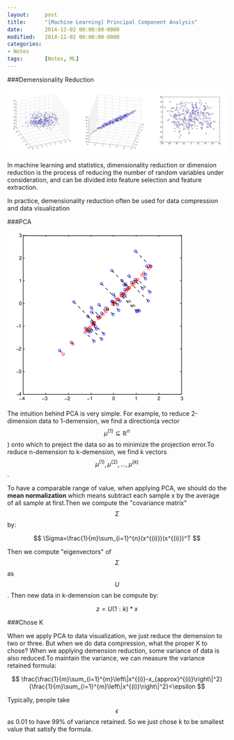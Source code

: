 ```yaml
---
layout: 	post
title:  	"[Machine Learning] Principal Component Analysis"
date:   	2014-12-02 00:00:00-0000
modified:	2014-12-02 00:00:00-0000
categories: 
- Notes
tags:		[Notes, ML]
---
```


###Demensionality Reduction

![PCA][PCA]

In machine learning and statistics, dimensionality reduction or dimension reduction is the process of reducing the number of random variables under consideration, and can be divided into feature selection and feature extraction.

In practice, demensionality reduction often be used for data compression and data visualization

###PCA

![projection][projection]

The intuition behind PCA is very simple. For example, to reduce 2-dimension data to 1-demension, we find a direction(a vector $$ \mu^{(1)}\subseteq\mathbb{R}^n $$) onto which to preject the data so as to minimize the projection error.To reduce n-demension to k-demension, we find k vectors $$ \mu^{(1)},\mu^{(2)},...,\mu^{(k)} $$.


To have a comparable range of value, when applying PCA, we should do the **mean normalization** which means subtract each sample x by the average of all sample at first.Then we compute the "covariance matrix" $$ \Sigma $$ by:

$$ \Sigma=\frac{1}{m}\sum_{i=1}^{n}(x^{(i)})(x^{(i)})^T $$

Then we compute "eigenvectors" of $$ \Sigma $$ as $$ U $$. Then new data in k-demension can be compute by:

$$ z=U(1:k)*x $$

###Chose K

When we apply PCA to data visualization, we just reduce the demension to two or three. But when we do data compression, what the proper K to chose? When we applying demension reduction, some variance of data is also reduced.To maintain the variance, we can measure the variance retained formula:

$$ \frac{\frac{1}{m}\sum_{i=1}^{m}\left\|x^{(i)}-x_{approx}^{(i)}\right\|^2}{\frac{1}{m}\sum_{i=1}^{m}\left\|x^{(i)}\right\|^2}<\epsilon $$

Typically, people take $$ \epsilon $$ as 0.01 to have 99% of variance retained. So we just chose k to be smallest value that satisfy the formula. 

[PCA]:/images/PCA.png
[projection]:/images/PCA_prejection.png